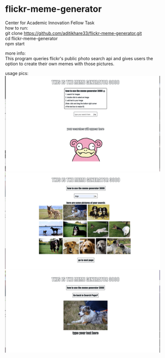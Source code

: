 # flickr-meme-generator
Center for Academic Innovation Fellow Task    
how to run:    
git clone https://github.com/aditikhare33/flickr-meme-generator.git     
cd flickr-meme-generator          
npm start    

more info:  
This program queries flickr's public photo search api and gives users the option to create their own memes with those pictures.  

usage pics:     
![GitHub Logo](/readme_pics/openingPage.png)
![GitHub Logo](/readme_pics/search.png)
![GitHub Logo](/readme_pics/image.png)
